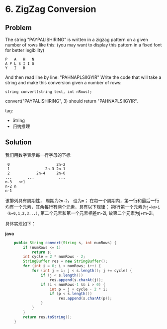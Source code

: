 # 6. ZigZag Conversion

## Problem

The string "PAYPALISHIRING" is written in a zigzag pattern on a given number of rows like this: (you may want to display this pattern in a fixed font for better legibility)

```
P   A   H   N
A P L S I I G
Y   I   R
```
And then read line by line: "PAHNAPLSIIGYIR"
Write the code that will take a string and make this conversion given a number of rows:

```string convert(string text, int nRows);```

convert("PAYPALISHIRING", 3) should return "PAHNAPLSIIGYIR".

tag:
- String
- 归纳推理

## Solution

我们用数字表示每一行字母的下标

```
 0                     2n-2
 1                2n-3 2n-1
 2            2n-4     2n-0
...       ...           ...
n-3   n+1
n-2 n
n-1
```
该排列具有周期性， 周期为```2n-2```， 设为```m```；
在每一个周期内，第一行和最后一行均有一个元素，其余每行有两个元素，具有以下规律：
第i行第一个元素为```j=km+i（k=0,1,2,3...)```, 第二个元素和第一个元素相差m-2i, 故第二个元素为j+m-2i。

具体实现如下：

**java** 
```java
	public String convert(String s, int numRows) {
		if (numRows <= 1)
			return s;
		int cycle = 2 * numRows - 2;
		StringBuffer res = new StringBuffer();
		for (int i = 0; i < numRows; i++) {
			for (int j = i; j < s.length(); j += cycle) {
				if (j < s.length())
					res.append(s.charAt(j));
				if (i < numRows-1 && i > 0) {
					int p = j + cycle - 2 * i;
					if (p < s.length())
						res.append(s.charAt(p));
				}
			}
		}
		return res.toString();
	}
```


